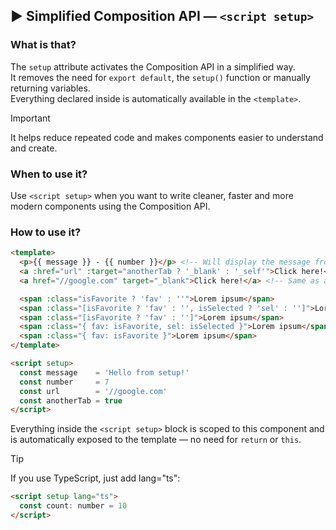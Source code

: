 ## ▶ Simplified Composition API — `<script setup>`

### What is that?

The `setup` attribute activates the Composition API in a simplified way.<br>
It removes the need for `export default`, the `setup()` function or manually returning variables.<br>
Everything declared inside is automatically available in the `<template>`.

> [!important]
> It helps reduce repeated code and makes components easier to understand and create.

### When to use it?

Use `<script setup>` when you want to write cleaner, faster and more modern components using the Composition API.

### How to use it?

```html
<template>
  <p>{{ message }} - {{ number }}</p> <!-- Will display the message from the script -->
  <a :href="url" :target="anotherTab ? '_blank' : '_self'">Click here!</a>
  <a href="//google.com" target="_blank">Click here!</a> <!-- Same as above -->

  <span :class="isFavorite ? 'fav' : ''">Lorem ipsum</span>
  <span :class="[isFavorite ? 'fav' : '', isSelected ? 'sel' : '']">Lorem ipsum</span>
  <span :class="[isFavorite ? 'fav' : '']">Lorem ipsum</span>
  <span :class="{ fav: isFavorite, sel: isSelected }">Lorem ipsum</span>
  <span :class="{ fav: isFavorite }">Lorem ipsum</span>
</template>

<script setup>
  const message    = 'Hello from setup!'
  const number     = 7
  const url        = '//google.com'
  const anotherTab = true
</script>
```

Everything inside the `<script setup>` block is scoped to this component and is automatically exposed to the template — no need for `return` or `this`.

> [!tip]
> If you use TypeScript, just add lang="ts":
```html
<script setup lang="ts">
  const count: number = 10
</script>
```
